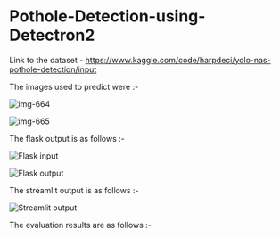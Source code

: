 # Pothole-Detection-using-Detectron2

Link to the dataset - https://www.kaggle.com/code/harpdeci/yolo-nas-pothole-detection/input

The images used to predict were :-

![img-664](https://github.com/AkhileshKolambekar/Pothole-Detection-using-Detectron2/assets/86556963/94825093-0601-4ecd-8c3a-c2a260e0022d)

![img-665](https://github.com/AkhileshKolambekar/Pothole-Detection-using-Detectron2/assets/86556963/56aaccca-e339-4c2a-93ff-faf56a9d863c)


The flask output is as follows :-

![Flask input](https://github.com/AkhileshKolambekar/Pothole-Detection-using-Detectron2/assets/86556963/0cc7a74b-7537-4e2c-a0a5-5275da73a2c5)

![Flask output](https://github.com/AkhileshKolambekar/Pothole-Detection-using-Detectron2/assets/86556963/bea824bb-6940-4c20-8b98-c13ed26b569f)

The streamlit output is as follows :-

![Streamlit output](https://github.com/AkhileshKolambekar/Pothole-Detection-using-Detectron2/assets/86556963/db67497d-a112-49da-afbe-17e298af0dc9)

The evaluation results are as follows :-

